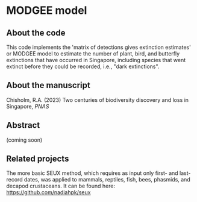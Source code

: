 # MODGEE model

## About the code

This code implements the 'matrix of detections gives extinction estimates' or MODGEE model to estimate the number of plant, bird, and butterfly extinctions that have occurred in Singapore, including species that went extinct before they could be recorded, i.e., "dark extinctions".

## About the manuscript

Chisholm, R.A. (2023) Two centuries of biodiversity discovery and loss in Singapore, *PNAS*

## Abstract

(coming soon)

## Related projects

The more basic SEUX method, which requires as input only first- and last-record dates, was applied to mammals, reptiles, fish, bees, phasmids, and decapod crustaceans. It can be found here: https://github.com/nadiahpk/seux

